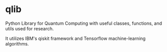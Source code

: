 # qlib

Python Library for Quantum Computing with useful classes, functions, and utils used for research.

It utilizes IBM's qiskit framework and Tensorflow machine-learning algorithms.
